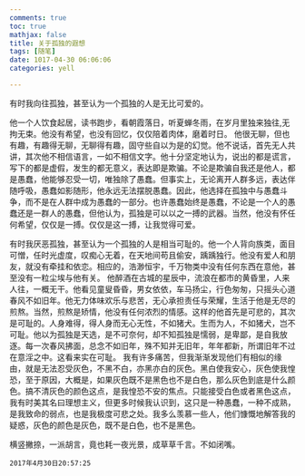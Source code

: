 ```yaml
---
comments: true
toc: true
mathjax: false
title: 关于孤独的遐想
tags: [随笔]
date: 1017-04-30 06:06:06
categories: yell

---
```


有时我向往孤独，甚至认为一个孤独的人是无比可爱的。

他一个人饮食起居，读书跑步，看朝霞落日，听夏蝉冬雨，在岁月里独来独往,无拘无束。他没有希望，也没有回忆，仅仅陪着肉体，磨着时日。 
他很无聊，但也有趣，有趣得无聊，无聊得有趣，固守些自以为是的幻觉。他不说话，首先无人共讲，其次他不相信语言，一如不相信文字。他十分坚定地认为，说出的都是谎言，写下的都是虚假，发生的都无意义，表达即是欺骗。不论是欺骗自我还是他人，都是愚蠢，他能够忍受一切，唯独除了愚蠢。但事实上，无论离开人群多远，表达伴随呼吸，愚蠢如影随形，他永远无法摆脱愚蠢。因此，他选择在孤独中与愚蠢斗争，而不是在人群中成为愚蠢的一部分。也许愚蠢始终是愚蠢，不论是一个人的愚蠢还是一群人的愚蠢，但他认为，孤独是可以以之一搏的武器。当然，他没有怀任何希望，仅仅是一搏。仅仅是这一搏，让我觉得可爱。

有时我厌恶孤独，甚至认为一个孤独的人是相当可耻的。他一个人背向族类，面目可憎，任时光虚度，叹痴心无着，在天地间苟且偷安，踽踽独行。他没有爱人和朋友，就没有牵挂和依恋。相应的，浩渺恒宇，千万物类中没有任何东西在意他，甚至没有一粒尘埃与他有关。
他醉酒在古城的星辰中，流浪在都市的黄昏里，人来人往，一概无干。他看见童叟昏昏，男女依依，车马扬尘，行色匆匆，只摇头心道春风不如旧年。他无力体味欢乐与悲苦，无心承担责任与荣耀，生活于他是无尽的煎熬。当然，煎熬是矫情，他没有任何浓烈的情感。这样的他首先是可悲的，其次是可耻的。人身难得，得人身而无心无性，不如猪犬。生而为人，不如猪犬，岂不可耻。他以为孤独是天选，是不可奈何，却不知孤独是懦弱，是卑鄙，是自我放逐。每一次春风拂面，总念不如旧年，殊不知并无旧年，年年都新，所谓旧年不过在意淫之中。这看来实在可耻。
我有许多痛苦，但我渐渐发现他们有相似的缘由，就是无法忍受灰色，不黑不白，亦黑亦白的灰色。黑白使我安心，灰色使我惶恐，至于原因，大概是，如果灰色既不是黑色也不是白色，那么灰色到底是什么颜色。搞不清灰色的颜色这点，是我惶恐不安的焦点。只能接受白色或者黑色这点，我有时美其名曰理想主义，但更多时候我认识到，这只是一种愚蠢，一种不成熟，是我致命的弱点，也是我极度可悲之处。我多么羡慕一些人，他们慷慨地解答我的疑惑，灰色的颜色是灰色，既不是白色，也不是黑色。

横竖撇捺，一派胡言，竟也耗一夜光景，成草草千言。不如闭嘴。

`2017年4月30日20:57:25`

